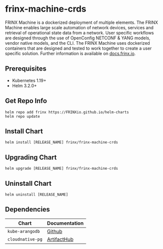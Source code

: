 # frinx-machine-crds

FRINX Machine is a dockerized deployment of multiple elements. The FRINX Machine enables large scale automation of network devices, services and retrieval of operational state data from a network. User specific workflows are designed through the use of OpenConfig NETCONF & YANG models, vendor native models, and the CLI. The FRINX Machine uses dockerized containers that are designed and tested to work together to create a user specific solution. Further information is available on [docs.frinx.io](https://docs.frinx.io/frinx-machine/getting-started/).

## Prerequisites

* Kubernetes 1.19+
* Helm 3.2.0+

## Get Repo Info

```console
helm repo add frinx https://FRINXio.github.io/helm-charts
helm repo update
```

## Install Chart

```console
helm install [RELEASE_NAME] frinx/frinx-machine-crds
```

## Upgrading Chart

```console
helm upgrade [RELEASE_NAME] frinx/frinx-machine-crds
```

## Uninstall Chart

```console
helm uninstall [RELEASE_NAME]
```

## Dependencies

| Chart | Documentation |
|-----------|-------------|
| `kube-arangodb` | [Github](https://github.com/arangodb/kube-arangodb) |
| `cloudnative-pg` | [ArtifactHub](https://artifacthub.io/packages/helm/cloudnative-pg/cloudnative-pg) |

